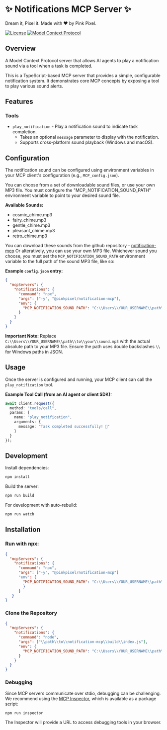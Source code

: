 # ✨ Notifications MCP Server ✨

Dream it, Pixel it. Made with ❤️ by Pink Pixel.

[![License](https://img.shields.io/badge/License-MIT-blue.svg)](LICENSE)
[![Model Context Protocol](https://img.shields.io/badge/Model%20Context%20Protocol-Server-green)](https://github.com/model-context-protocol/model-context-protocol)

## Overview

A Model Context Protocol server that allows AI agents to play a notification sound via a tool when a task is completed.

This is a TypeScript-based MCP server that provides a simple, configurable notification system. It demonstrates core MCP concepts by exposing a tool to play various sound alerts.

## Features

### Tools
- `play_notification` - Play a notification sound to indicate task completion.
  - Takes an optional `message` parameter to display with the notification.
  - Supports cross-platform sound playback (Windows and macOS).

## Configuration

The notification sound can be configured using environment variables in your MCP client's configuration (e.g., `MCP_config.json`).

You can choose from a set of downloadable sound files, or use your own MP3 file. You must configure the "MCP_NOTIFICATION_SOUND_PATH" environment variable to point to your desired sound file.

**Available Sounds:**
- cosmic_chime.mp3
- fairy_chime.mp3
- gentle_chime.mp3
- pleasant_chime.mp3
- retro_chime.mp3

You can download these sounds from the github repository - [notification-mcp](https://github.com/pinkpixel-dev/notification-mcp)
Or alteratively, you can use your own MP3 file.
Whichever sound you choose, you must set the `MCP_NOTIFICATION_SOUND_PATH` environment variable to the full path of the sound MP3 file, like so:

**Example `config.json` entry:**
```json
{
  "mcpServers": {
    "notifications": {
      "command": "npx",
      "args": ["-y", "@pinkpixel/notification-mcp"],
      "env": {
        "MCP_NOTIFICATION_SOUND_PATH": "C:\\Users\\YOUR_USERNAME\\path\\to\\your\\sound.mp3"
      }
    }
  }
}
```
**Important Note:** Replace `C:\\Users\\YOUR_USERNAME\\path\\to\\your\\sound.mp3` with the actual absolute path to your MP3 file. Ensure the path uses double backslashes `\\` for Windows paths in JSON.

## Usage

Once the server is configured and running, your MCP client can call the `play_notification` tool.

**Example Tool Call (from an AI agent or client SDK):**
```typescript
await client.request({
  method: "tools/call",
  params: {
    name: "play_notification",
    arguments: {
      message: "Task completed successfully! 🎉"
    }
  }
});
```

## Development

Install dependencies:
```bash
npm install
```

Build the server:
```bash
npm run build
```

For development with auto-rebuild:
```bash
npm run watch
```

## Installation

### Run with npx:

```json
{
  "mcpServers": {
    "notifications": {
      "command": "npx",
      "args": ["-y", "@pinkpixel/notification-mcp"]
      "env": {
        "MCP_NOTIFICATION_SOUND_PATH": "C:\\Users\\YOUR_USERNAME\\path\\to\\your\\sound.mp3"
        }
      }
   }
}
```

### Clone the Repository

```json
{
  "mcpServers": {
    "notifications": {
      "command": "node",
      "args": ["\\path\\to\\notification-mcp\\build\\index.js"],
      "env": {
        "MCP_NOTIFICATION_SOUND_PATH": "C:\\Users\\YOUR_USERNAME\\path\\to\\your\\sound.mp3"
      }
    }
  }
}
```

### Debugging

Since MCP servers communicate over stdio, debugging can be challenging. We recommend using the [MCP Inspector](https://github.com/modelcontextprotocol/inspector), which is available as a package script:

```bash
npm run inspector
```

The Inspector will provide a URL to access debugging tools in your browser.
